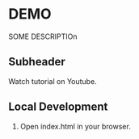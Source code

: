 # DEMO

SOME DESCRIPTIOn

## Subheader

Watch tutorial on Youtube.

## Local Development

1. Open index.html in your browser.

